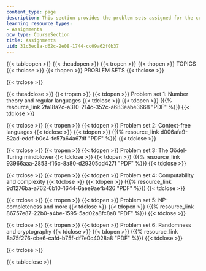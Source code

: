 ```yaml
---
content_type: page
description: This section provides the problem sets assigned for the course.
learning_resource_types:
- Assignments
ocw_type: CourseSection
title: Assignments
uid: 31c3ec8a-d62c-2e08-1744-cc09a62f0b37
---
```


{{< tableopen >}}
{{< theadopen >}}
{{< tropen >}}
{{< thopen >}}
TOPICS
{{< thclose >}}
{{< thopen >}}
PROBLEM SETS
{{< thclose >}}

{{< trclose >}}

{{< theadclose >}}
{{< tropen >}}
{{< tdopen >}}
Problem set 1: Number theory and regular languages
{{< tdclose >}}
{{< tdopen >}}
({{% resource_link 2fa18a2c-a310-214c-352c-a683eabe3668 "PDF" %}})
{{< tdclose >}}

{{< trclose >}}
{{< tropen >}}
{{< tdopen >}}
Problem set 2: Context-free languages
{{< tdclose >}}
{{< tdopen >}}
({{% resource_link d006afa9-82ad-eddf-b0e4-fe57a64a67df "PDF" %}})
{{< tdclose >}}

{{< trclose >}}
{{< tropen >}}
{{< tdopen >}}
Problem set 3: The Gödel-Turing mindblower
{{< tdclose >}}
{{< tdopen >}}
({{% resource_link 93966aaa-2853-f16c-8a80-d29305dd427f "PDF" %}})
{{< tdclose >}}

{{< trclose >}}
{{< tropen >}}
{{< tdopen >}}
Problem set 4: Computability and complexity
{{< tdclose >}}
{{< tdopen >}}
({{% resource_link 9d1276ba-a762-6b10-1644-6aee9aefb426 "PDF" %}})
{{< tdclose >}}

{{< trclose >}}
{{< tropen >}}
{{< tdopen >}}
Problem set 5: NP-completeness and more
{{< tdclose >}}
{{< tdopen >}}
({{% resource_link 86757e87-22b0-a4be-1595-5ad02a8fc8a8 "PDF" %}})
{{< tdclose >}}

{{< trclose >}}
{{< tropen >}}
{{< tdopen >}}
Problem set 6: Randomness and cryptography
{{< tdclose >}}
{{< tdopen >}}
({{% resource_link 8a75f276-cbe6-cafd-b75f-df7e0c4028a8 "PDF" %}})
{{< tdclose >}}

{{< trclose >}}

{{< tableclose >}}